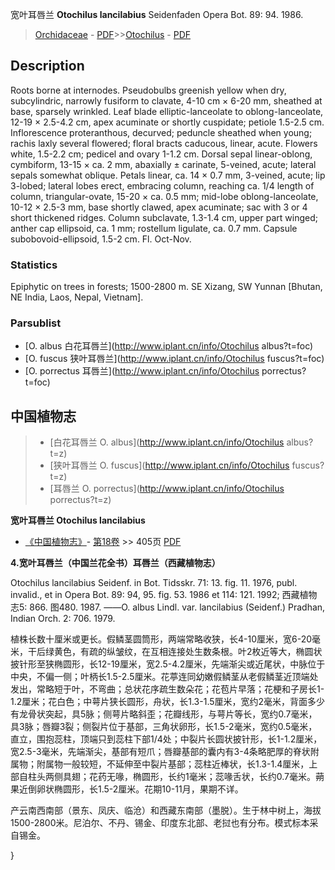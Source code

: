 宽叶耳唇兰 **Otochilus lancilabius** Seidenfaden Opera Bot. 89: 94. 1986.

> [Orchidaceae](http://www.iplant.cn/info/Orchidaceae?t=foc) - [PDF](http://www.iplant.cn/foc/pdf/Orchidaceae.pdf)>>[Otochilus](http://www.iplant.cn/info/Otochilus?t=foc) - [PDF](http://www.iplant.cn/foc/pdf/Otochilus.pdf)

## Description

Roots borne at internodes. Pseudobulbs greenish yellow when dry, subcylindric, narrowly fusiform to clavate, 4-10 cm × 6-20 mm, sheathed at base, sparsely wrinkled. Leaf blade elliptic-lanceolate to oblong-lanceolate, 12-19 × 2.5-4.2 cm, apex acuminate or shortly cuspidate; petiole 1.5-2.5 cm. Inflorescence proteranthous, decurved; peduncle sheathed when young; rachis laxly several flowered; floral bracts caducous, linear, acute. Flowers white, 1.5-2.2 cm; pedicel and ovary 1-1.2 cm. Dorsal sepal linear-oblong, cymbiform, 13-15 × ca. 2 mm, abaxially ± carinate, 5-veined, acute; lateral sepals somewhat oblique. Petals linear, ca. 14 × 0.7 mm, 3-veined, acute; lip 3-lobed; lateral lobes erect, embracing column, reaching ca. 1/4 length of column, triangular-ovate, 15-20 × ca. 0.5 mm; mid-lobe oblong-lanceolate, 10-12 × 2.5-3 mm, base shortly clawed, apex acuminate; sac with 3 or 4 short thickened ridges. Column subclavate, 1.3-1.4 cm, upper part winged; anther cap ellipsoid, ca. 1 mm; rostellum ligulate, ca. 0.7 mm. Capsule subobovoid-ellipsoid, 1.5-2 cm. Fl. Oct-Nov.

### Statistics
Epiphytic on trees in forests; 1500-2800 m. SE Xizang, SW Yunnan [Bhutan, NE India, Laos, Nepal, Vietnam].



### Parsublist

* [O.  albus  白花耳唇兰](http://www.iplant.cn/info/Otochilus albus?t=foc)
* [O.  fuscus  狭叶耳唇兰](http://www.iplant.cn/info/Otochilus fuscus?t=foc)
* [O.  porrectus  耳唇兰](http://www.iplant.cn/info/Otochilus porrectus?t=foc)

## 中国植物志

> * [白花耳唇兰  O.  albus](http://www.iplant.cn/info/Otochilus albus?t=z)
> * [狭叶耳唇兰  O.  fuscus](http://www.iplant.cn/info/Otochilus fuscus?t=z)
> * [耳唇兰  O.  porrectus](http://www.iplant.cn/info/Otochilus porrectus?t=z)


**宽叶耳唇兰 Otochilus lancilabius**

* [《中国植物志》](http://www.iplant.cn/frps)- [第18卷](http://www.iplant.cn/frps/vol/18) >> 405页 [PDF](http://www.iplant.cn/frps/pdf/18/405.pdf)


**4.宽叶耳唇兰（中国兰花全书）耳唇兰（西藏植物志）**

Otochilus lancilabius Seidenf. in Bot. Tidsskr. 71: 13. fig. 11. 1976, publ. invalid., et in Opera Bot. 89: 94, 95. fig. 53. 1986 et 114: 121. 1992; 西藏植物志5: 866. 图480. 1987. ——O. albus Lindl. var. lancilabius (Seidenf.) Pradhan, Indian Orch. 2: 706. 1979.

植株长数十厘米或更长。假鳞茎圆筒形，两端常略收狭，长4-10厘米，宽6-20毫米，干后绿黄色，有疏的纵皱纹，在互相连接处生数条根。叶2枚近等大，椭圆状披针形至狭椭圆形，长12-19厘米，宽2.5-4.2厘米，先端渐尖或近尾状，中脉位于中央，不偏一侧；叶柄长1.5-2.5厘米。花葶连同幼嫩假鳞茎从老假鳞茎近顶端处发出，常略短于叶，不弯曲；总状花序疏生数朵花；花苞片早落；花梗和子房长1-1.2厘米；花白色；中萼片狭长圆形，舟状，长1.3-1.5厘米，宽约2毫米，背面多少有龙骨状突起，具5脉；侧萼片略斜歪；花瓣线形，与萼片等长，宽约0.7毫米，具3脉；唇瓣3裂；侧裂片位于基部，三角状卵形，长1.5-2毫米，宽约0.5毫米，直立，围抱蕊柱，顶端只到蕊柱下部1/4处；中裂片长圆状披针形，长1-1.2厘米，宽2.5-3毫米，先端渐尖，基部有短爪；唇瓣基部的囊内有3-4条略肥厚的脊状附属物；附属物一般较短，不延伸至中裂片基部；蕊柱近棒状，长1.3-1.4厘米，上部自柱头两侧具翅；花药无喙，椭圆形，长约1毫米；蕊喙舌状，长约0.7毫米。蒴果近倒卵状椭圆形，长1.5-2厘米。花期10-11月，果期不详。

产云南西南部（景东、凤庆、临沧）和西藏东南部（墨脱）。生于林中树上，海拔1500-2800米。尼泊尔、不丹、锡金、印度东北部、老挝也有分布。模式标本采自锡金。



}